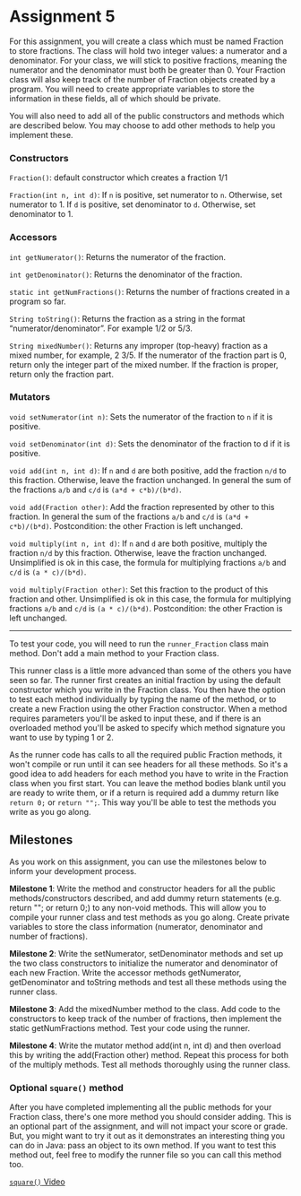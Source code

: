 # Assignment 5

For this assignment, you will create a class which must be named Fraction to store fractions. The class will hold two integer values: a numerator and a denominator. For your class, we will stick to positive fractions, meaning the numerator and the denominator must both be greater than 0. Your Fraction class will also keep track of the number of Fraction objects created by a program. You will need to create appropriate variables to store the information in these fields, all of which should be private.

You will also need to add all of the public constructors and methods which are described below. You may choose to add other methods to help you implement these.

### Constructors

`Fraction()`: default constructor which creates a fraction 1/1

`Fraction(int n, int d)`: If `n` is positive, set numerator to `n`. Otherwise, set numerator to 1. If `d` is positive, set denominator to `d`. Otherwise, set denominator to 1.


### Accessors

`int getNumerator()`: Returns the numerator of the fraction.

`int getDenominator()`: Returns the denominator of the fraction.

`static int getNumFractions()`: Returns the number of fractions created in a program so far.

`String toString()`: Returns the fraction as a string in the format “numerator/denominator”. For example 1/2 or 5/3.

`String mixedNumber()`: Returns any improper (top-heavy) fraction as a mixed number, for example, 2 3/5. If the numerator of the fraction part is 0, return only the integer part of the mixed number. If the fraction is proper, return only the fraction part.

### Mutators

`void setNumerator(int n)`: Sets the numerator of the fraction to `n` if it is positive.

`void setDenominator(int d)`: Sets the denominator of the fraction to d if it is positive.

`void add(int n, int d)`: If `n` and `d` are both positive, add the fraction `n/d` to this fraction. Otherwise, leave the fraction unchanged. In general the sum of the fractions `a/b` and `c/d` is `(a*d + c*b)/(b*d)`.

`void add(Fraction other)`: Add the fraction represented by other to this fraction. In general the sum of the fractions `a/b` and `c/d` is `(a*d + c*b)/(b*d)`. Postcondition: the other Fraction is left unchanged.

`void multiply(int n, int d)`: If `n` and `d` are both positive, multiply the fraction `n/d` by this fraction. Otherwise, leave the fraction unchanged. Unsimplified is ok in this case, the formula for multiplying fractions `a/b` and `c/d` is `(a * c)/(b*d)`.

`void multiply(Fraction other)`: Set this fraction to the product of this fraction and other. Unsimplified is ok in this case, the formula for multiplying fractions `a/b` and `c/d` is `(a * c)/(b*d)`. Postcondition: the other Fraction is left unchanged.

---

To test your code, you will need to run the `runner_Fraction` class main method. Don't add a main method to your Fraction class.

This runner class is a little more advanced than some of the others you have seen so far. The runner first creates an initial fraction by using the default constructor which you write in the Fraction class. You then have the option to test each method individually by typing the name of the method, or to create a new Fraction using the other Fraction constructor. When a method requires parameters you'll be asked to input these, and if there is an overloaded method you'll be asked to specify which method signature you want to use by typing 1 or 2.

As the runner code has calls to all the required public Fraction methods, it won't compile or run until it can see headers for all these methods. So it's a good idea to add headers for each method you have to write in the Fraction class when you first start. You can leave the method bodies blank until you are ready to write them, or if a return is required add a dummy return like `return 0;` or `return "";`. This way you'll be able to test the methods you write as you go along.

## Milestones
As you work on this assignment, you can use the milestones below to inform your development process.

**Milestone 1**: Write the method and constructor headers for all the public methods/constructors described, and add dummy return statements (e.g. return ""; or return 0;) to any non-void methods. This will allow you to compile your runner class and test methods as you go along. Create private variables to store the class information (numerator, denominator and number of fractions).

**Milestone 2**: Write the setNumerator, setDenominator methods and set up the two class constructors to initialize the numerator and denominator of each new Fraction. Write the accessor methods getNumerator, getDenominator and toString methods and test all these methods using the runner class.

**Milestone 3**: Add the mixedNumber method to the class. Add code to the constructors to keep track of the number of fractions, then implement the static getNumFractions method. Test your code using the runner.

**Milestone 4**: Write the mutator method add(int n, int d) and then overload this by writing the add(Fraction other) method. Repeat this process for both of the multiply methods. Test all methods thoroughly using the runner class.

 

### Optional `square()` method
After you have completed implementing all the public methods for your Fraction class, there's one more method you should consider adding. This is an optional part of the assignment, and will not impact your score or grade. But, you might want to try it out as it demonstrates an interesting thing you can do in Java: pass an object to its own method. If you want to test this method out, feel free to modify the runner file so you can call this method too.

[`square()` Video](https://coderunner.projectstem.org/content/AP_CSA/Unit_5/Fraction_Assignment_Extension.mp4)